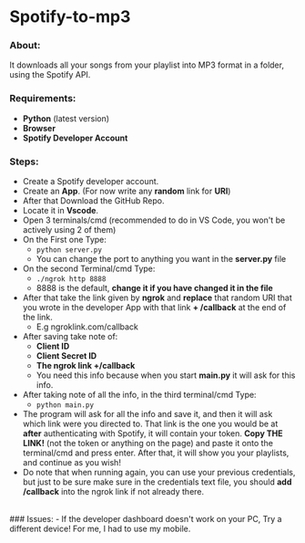 # Spotify-to-mp3
### About: 
It downloads all your songs from your playlist into MP3 format in a folder, using the Spotify API.
<br/>
### Requirements: 
- **Python**  (latest version)
- **Browser** 
- **Spotify Developer Account** 
### Steps:
- Create a Spotify developer account.
- Create an **App**. (For now write any **random** link for **URI**)
- After that Download the GitHub Repo.
- Locate it in **Vscode**.
- Open 3 terminals/cmd (recommended to do in VS Code, you won't be actively using 2 of them)
- On the First one Type:
    - `python server.py`
    - You can change the port to anything you want in the **server.py** file
- On the second Terminal/cmd Type:
    - `./ngrok http 8888`
    - 8888 is the default, **change it if you have changed it in the file**
- After that take the link given by **ngrok** and **replace** that random URI that you wrote in the developer App with that link **+ /callback** at the end of the link.
    - E.g ngroklink.com/callback
- After saving take note of:
    - **Client ID**
    - **Client Secret ID**
    - **The ngrok link +/callback**
    - You need this info because when you start **main.py** it will ask for this info.
- After taking note of all the info, in the third terminal/cmd Type:
    - `python main.py`
- The program will ask for all the info and save it, and then it will ask which link were you directed to. That link is the one you would be at **after** authenticating with Spotify, it will contain your token. **Copy THE LINK!** (not the token or anything on the page) and paste it onto the terminal/cmd and press enter. After that, it will show you your playlists, and continue as you wish!
- Do note that when running again, you can use your previous credentials, but just to be sure make sure in the credentials text file, you should **add /callback** into the ngrok link if not already there.
<br/>
### Issues:
- If the developer dashboard doesn't work on your PC, Try a different device! For me, I had to use my mobile.
